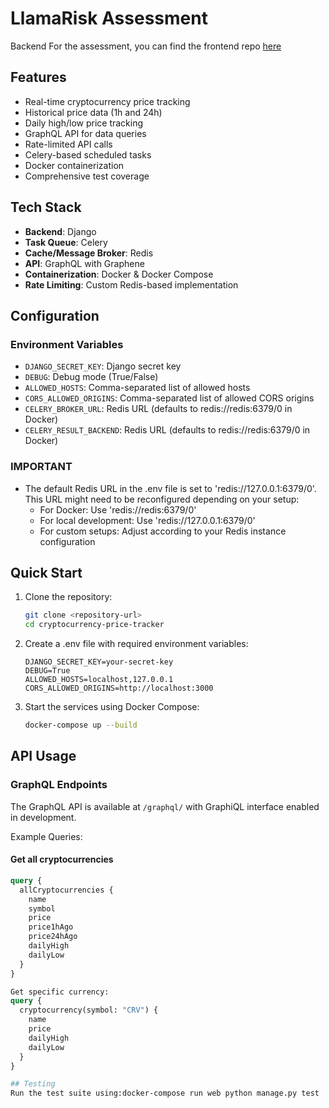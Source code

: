 # LlamaRisk Assessment

Backend For the assessment, you can find the frontend repo [here](https://github.com/blueuwu/llamarisk-graph-frontend)

## Features

- Real-time cryptocurrency price tracking
- Historical price data (1h and 24h)
- Daily high/low price tracking
- GraphQL API for data queries
- Rate-limited API calls
- Celery-based scheduled tasks
- Docker containerization
- Comprehensive test coverage

## Tech Stack

- **Backend**: Django
- **Task Queue**: Celery
- **Cache/Message Broker**: Redis
- **API**: GraphQL with Graphene
- **Containerization**: Docker & Docker Compose
- **Rate Limiting**: Custom Redis-based implementation

## Configuration

### Environment Variables
- `DJANGO_SECRET_KEY`: Django secret key
- `DEBUG`: Debug mode (True/False)
- `ALLOWED_HOSTS`: Comma-separated list of allowed hosts
- `CORS_ALLOWED_ORIGINS`: Comma-separated list of allowed CORS origins
- `CELERY_BROKER_URL`: Redis URL (defaults to redis://redis:6379/0 in Docker)
- `CELERY_RESULT_BACKEND`: Redis URL (defaults to redis://redis:6379/0 in Docker)

### IMPORTANT
- The default Redis URL in the .env file is set to 'redis://127.0.0.1:6379/0'. This URL might need to be reconfigured depending on your setup:
  - For Docker: Use 'redis://redis:6379/0'
  - For local development: Use 'redis://127.0.0.1:6379/0'
  - For custom setups: Adjust according to your Redis instance configuration

## Quick Start

1. Clone the repository:
   ```bash
   git clone <repository-url>
   cd cryptocurrency-price-tracker
   ```

2. Create a .env file with required environment variables:
   ```env
   DJANGO_SECRET_KEY=your-secret-key
   DEBUG=True
   ALLOWED_HOSTS=localhost,127.0.0.1
   CORS_ALLOWED_ORIGINS=http://localhost:3000
   ```

3. Start the services using Docker Compose:
   ```bash
   docker-compose up --build
   ```

## API Usage

### GraphQL Endpoints

The GraphQL API is available at `/graphql/` with GraphiQL interface enabled in development.

Example Queries:

#### Get all cryptocurrencies
```graphql
query {
  allCryptocurrencies {
    name
    symbol
    price
    price1hAgo
    price24hAgo
    dailyHigh
    dailyLow
  }
}

Get specific currency:
query {
  cryptocurrency(symbol: "CRV") {
    name
    price
    dailyHigh
    dailyLow
  }
}

## Testing
Run the test suite using:docker-compose run web python manage.py test

